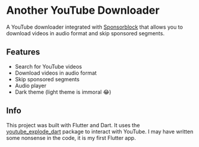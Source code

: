 # Another YouTube Downloader

A YouTube downloader integrated with [Sponsorblock](https://sponsor.ajay.app/) that allows you to download videos in audio format and skip sponsored segments.

## Features

- Search for YouTube videos
- Download videos in audio format
- Skip sponsored segments
- Audio player
- Dark theme (light theme is immoral 😂)

## Info

This project was built with Flutter and Dart. It uses the [youtube_explode_dart](https://pub.dev/packages/youtube_explode_dart) package to interact with YouTube.
I may have written some nonsense in the code, it is my first Flutter app.
